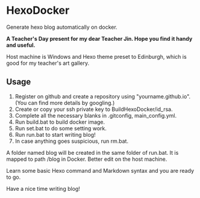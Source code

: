# HexoDocker
Generate hexo blog automatically on docker.

**A Teacher's Day present for my dear Teacher Jin. Hope you find it handy and useful.**

Host machine is Windows and Hexo theme preset to Edinburgh, which is good for my teacher's art gallery.

## Usage

1. Register on github and create a repository using "yourname.github.io". (You can find more details by googling.)
2. Create or copy your ssh private key to BuildHexoDocker/id_rsa.
3. Complete all the necessary blanks in .gitconfig, main_config.yml.
4. Run build.bat to build docker image.
5. Run set.bat to do some setting work.
6. Run run.bat to start writing blog!
7. In case anything goes suspicious, run rm.bat.

A folder named blog will be created in the same folder of run.bat. It is mapped to path /blog in Docker. Better edit on the host machine.

Learn some basic Hexo command and Markdown syntax and you are ready to go.

Have a nice time writing blog!